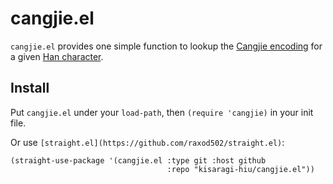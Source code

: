 # cangjie.el

`cangjie.el` provides one simple function to lookup the [Cangjie encoding](https://en.wikipedia.org/wiki/Cangjie_input_method) for a given [Han character](https://en.wikipedia.org/wiki/Chinese_characters).

## Install

Put `cangjie.el` under your `load-path`, then `(require 'cangjie)` in your init file.

Or use `[straight.el](https://github.com/raxod502/straight.el)`:

```elisp
(straight-use-package '(cangjie.el :type git :host github
                                   :repo "kisaragi-hiu/cangjie.el"))
```
